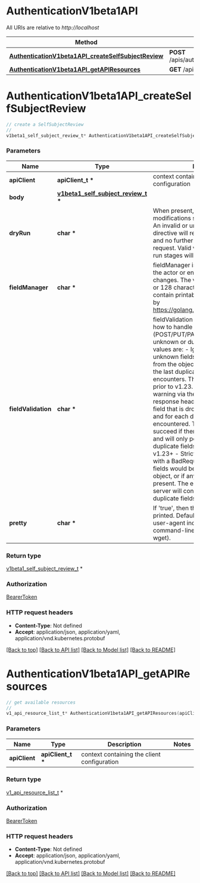 # AuthenticationV1beta1API

All URIs are relative to *http://localhost*

Method | HTTP request | Description
------------- | ------------- | -------------
[**AuthenticationV1beta1API_createSelfSubjectReview**](AuthenticationV1beta1API.md#AuthenticationV1beta1API_createSelfSubjectReview) | **POST** /apis/authentication.k8s.io/v1beta1/selfsubjectreviews | 
[**AuthenticationV1beta1API_getAPIResources**](AuthenticationV1beta1API.md#AuthenticationV1beta1API_getAPIResources) | **GET** /apis/authentication.k8s.io/v1beta1/ | 


# **AuthenticationV1beta1API_createSelfSubjectReview**
```c
// create a SelfSubjectReview
//
v1beta1_self_subject_review_t* AuthenticationV1beta1API_createSelfSubjectReview(apiClient_t *apiClient, v1beta1_self_subject_review_t *body, char *dryRun, char *fieldManager, char *fieldValidation, char *pretty);
```

### Parameters
Name | Type | Description  | Notes
------------- | ------------- | ------------- | -------------
**apiClient** | **apiClient_t \*** | context containing the client configuration |
**body** | **[v1beta1_self_subject_review_t](v1beta1_self_subject_review.md) \*** |  | 
**dryRun** | **char \*** | When present, indicates that modifications should not be persisted. An invalid or unrecognized dryRun directive will result in an error response and no further processing of the request. Valid values are: - All: all dry run stages will be processed | [optional] 
**fieldManager** | **char \*** | fieldManager is a name associated with the actor or entity that is making these changes. The value must be less than or 128 characters long, and only contain printable characters, as defined by https://golang.org/pkg/unicode/#IsPrint. | [optional] 
**fieldValidation** | **char \*** | fieldValidation instructs the server on how to handle objects in the request (POST/PUT/PATCH) containing unknown or duplicate fields. Valid values are: - Ignore: This will ignore any unknown fields that are silently dropped from the object, and will ignore all but the last duplicate field that the decoder encounters. This is the default behavior prior to v1.23. - Warn: This will send a warning via the standard warning response header for each unknown field that is dropped from the object, and for each duplicate field that is encountered. The request will still succeed if there are no other errors, and will only persist the last of any duplicate fields. This is the default in v1.23+ - Strict: This will fail the request with a BadRequest error if any unknown fields would be dropped from the object, or if any duplicate fields are present. The error returned from the server will contain all unknown and duplicate fields encountered. | [optional] 
**pretty** | **char \*** | If &#39;true&#39;, then the output is pretty printed. Defaults to &#39;false&#39; unless the user-agent indicates a browser or command-line HTTP tool (curl and wget). | [optional] 

### Return type

[v1beta1_self_subject_review_t](v1beta1_self_subject_review.md) *


### Authorization

[BearerToken](../README.md#BearerToken)

### HTTP request headers

 - **Content-Type**: Not defined
 - **Accept**: application/json, application/yaml, application/vnd.kubernetes.protobuf

[[Back to top]](#) [[Back to API list]](../README.md#documentation-for-api-endpoints) [[Back to Model list]](../README.md#documentation-for-models) [[Back to README]](../README.md)

# **AuthenticationV1beta1API_getAPIResources**
```c
// get available resources
//
v1_api_resource_list_t* AuthenticationV1beta1API_getAPIResources(apiClient_t *apiClient);
```

### Parameters
Name | Type | Description  | Notes
------------- | ------------- | ------------- | -------------
**apiClient** | **apiClient_t \*** | context containing the client configuration |

### Return type

[v1_api_resource_list_t](v1_api_resource_list.md) *


### Authorization

[BearerToken](../README.md#BearerToken)

### HTTP request headers

 - **Content-Type**: Not defined
 - **Accept**: application/json, application/yaml, application/vnd.kubernetes.protobuf

[[Back to top]](#) [[Back to API list]](../README.md#documentation-for-api-endpoints) [[Back to Model list]](../README.md#documentation-for-models) [[Back to README]](../README.md)

